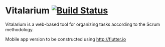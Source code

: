 # Vitalarium [![Build Status](https://travis-ci.org/BryceEWatson/Vitalarium.svg?branch=master)](https://travis-ci.org/BryceEWatson/Vitalarium)

Vitalarium is a web-based tool for organizing tasks according to the Scrum methodology.

Mobile app version to be constructed using http://flutter.io
